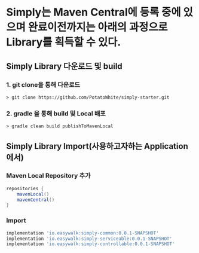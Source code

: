 # Simply는 Maven Central에 등록 중에 있으며 완료이전까지는 아래의 과정으로 Library를 획득할 수 있다.

## Simply Library 다운로드 및 build

### 1. git clone을 통해 다운로드
```shell
> git clone https://github.com/PotatoWhite/simply-starter.git
```

### 2. gradle 을 통해 build 및 Local 배포
```shell
> gradle clean build publishToMavenLocal
```



## Simply Library Import(사용하고자하는 Application에서)

### Maven Local Repository 추가
```groovy
repositories {
    mavenLocal()
    mavenCentral()
}
```

### Import
```groovy
implementation 'io.easywalk:simply-common:0.0.1-SNAPSHOT'
implementation 'io.easywalk:simply-serviceable:0.0.1-SNAPSHOT'
implementation 'io.easywalk:simply-controllable:0.0.1-SNAPSHOT'
```